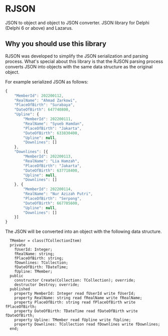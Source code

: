 # RJSON
JSON to object and object to JSON converter. JSON library for Delphi (Delphi 6 or above) and Lazarus.

## Why you should use this library
RJSON was developed to simplify the JSON serialization and parsing process. What's special about this library is that the RJSON parsing process converts JSON into objects with the same data structure as the original object.

For example serialized JSON as follows:

```js
{
	"MemberId": 202200112,
	"RealName": "Ahmad Zarkowi",
	"PlaceOfBirth": "Surabaya",
	"DateOfBirth": 647740800,
	"Upline": {
		"MemberId": 202200111,
		"RealName": "Syueb Hamdan",
		"PlaceOfBirth": "Jakarta",
		"DateOfBirth": 633830400,
		"Upline": null,
		"Downlines": []
	},
	"Downlines": [{
		"MemberId": 202200113,
		"RealName": "Lia Hamzah",
		"PlaceOfBirth": "Jakarta",
		"DateOfBirth": 637718400,
		"Upline": null,
		"Downlines": []
	}, {
		"MemberId": 202200114,
		"RealName": "Nur Azizah Putri",
		"PlaceOfBirth": "Serpong",
		"DateOfBirth": 667785600,
		"Upline": null,
		"Downlines": []
	}]
}
```
The JSON will be converted into an object with the following data structure.

```delphi
  TMember = class(TCollectionItem)
  private
    fUserId: Integer;
    fRealName: string;
    fPlaceOfBirth: string;
    fDownlines: TCollection;
    fDateOfBirth: TDateTime;
    fUpline: TMember;
  public
    constructor Create(Collection: TCollection); override;
    destructor Destroy; override;
  published
    property MemberId: Integer read fUserId write fUserId;
    property RealName: string read fRealName write fRealName;
    property PlaceOfBirth: string read fPlaceOfBirth write fPlaceOfBirth;
    property DateOfBirth: TDateTime read fDateOfBirth write fDateOfBirth;
    property Upline: TMember read fUpline write fUpline;
    property Downlines: TCollection read fDownlines write fDownlines;
  end;
```
